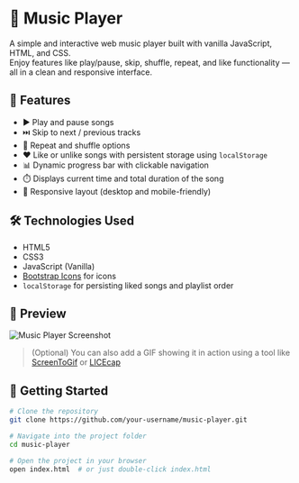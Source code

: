 # 🎵 Music Player

A simple and interactive web music player built with vanilla JavaScript, HTML, and CSS.  
Enjoy features like play/pause, skip, shuffle, repeat, and like functionality — all in a clean and responsive interface.

## 🚀 Features

- ▶️ Play and pause songs  
- ⏭️ Skip to next / previous tracks  
- 🔁 Repeat and shuffle options  
- ❤️ Like or unlike songs with persistent storage using `localStorage`  
- 📊 Dynamic progress bar with clickable navigation  
- ⏱️ Displays current time and total duration of the song  
- 📱 Responsive layout (desktop and mobile-friendly)

## 🛠️ Technologies Used

- HTML5  
- CSS3  
- JavaScript (Vanilla)  
- [Bootstrap Icons](https://icons.getbootstrap.com/) for icons  
- `localStorage` for persisting liked songs and playlist order

## 📸 Preview

![Music Player Screenshot](images/preview.jpg) <!-- Replace with your own image path -->

> (Optional) You can also add a GIF showing it in action using a tool like [ScreenToGif](https://www.screentogif.com/) or [LICEcap](https://www.cockos.com/licecap/)

## 📂 Getting Started

```bash
# Clone the repository
git clone https://github.com/your-username/music-player.git

# Navigate into the project folder
cd music-player

# Open the project in your browser
open index.html  # or just double-click index.html
